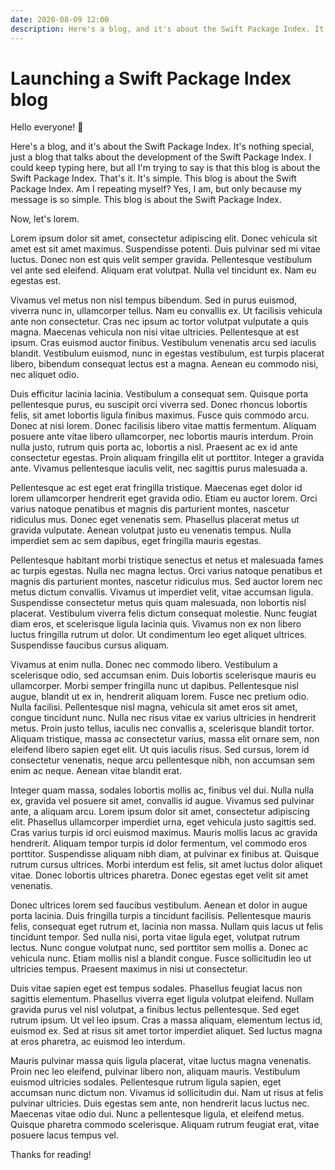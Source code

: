 ```yaml
---
date: 2020-08-09 12:00
description: Here's a blog, and it's about the Swift Package Index. It's nothing special, just a blog that talks about the development of the Swift Package Index. I could keep typing here, but all I'm trying to say is that this blog is about the Swift Package Index. That's it. It's simple. This blog is about the Swift Package Index. Am I repeating myself? Yes, I am, but only because my message is so simple. This blog is about the Swift Package Index.
---
```


# Launching a Swift Package Index blog

Hello everyone! 👋

Here's a blog, and it's about the Swift Package Index. It's nothing special, just a blog that talks about the development of the Swift Package Index. I could keep typing here, but all I'm trying to say is that this blog is about the Swift Package Index. That's it. It's simple. This blog is about the Swift Package Index. Am I repeating myself? Yes, I am, but only because my message is so simple. This blog is about the Swift Package Index.

Now, let's lorem.

Lorem ipsum dolor sit amet, consectetur adipiscing elit. Donec vehicula sit amet est sit amet maximus. Suspendisse potenti. Duis pulvinar sed mi vitae luctus. Donec non est quis velit semper gravida. Pellentesque vestibulum vel ante sed eleifend. Aliquam erat volutpat. Nulla vel tincidunt ex. Nam eu egestas est.

Vivamus vel metus non nisl tempus bibendum. Sed in purus euismod, viverra nunc in, ullamcorper tellus. Nam eu convallis ex. Ut facilisis vehicula ante non consectetur. Cras nec ipsum ac tortor volutpat vulputate a quis magna. Maecenas vehicula non nisi vitae ultricies. Pellentesque at est ipsum. Cras euismod auctor finibus. Vestibulum venenatis arcu sed iaculis blandit. Vestibulum euismod, nunc in egestas vestibulum, est turpis placerat libero, bibendum consequat lectus est a magna. Aenean eu commodo nisi, nec aliquet odio.

Duis efficitur lacinia lacinia. Vestibulum a consequat sem. Quisque porta pellentesque purus, eu suscipit orci viverra sed. Donec rhoncus lobortis felis, sit amet lobortis ligula finibus maximus. Fusce quis commodo arcu. Donec at nisi lorem. Donec facilisis libero vitae mattis fermentum. Aliquam posuere ante vitae libero ullamcorper, nec lobortis mauris interdum. Proin nulla justo, rutrum quis porta ac, lobortis a nisl. Praesent ac ex id ante consectetur egestas. Proin aliquam fringilla elit ut porttitor. Integer a gravida ante. Vivamus pellentesque iaculis velit, nec sagittis purus malesuada a.

Pellentesque ac est eget erat fringilla tristique. Maecenas eget dolor id lorem ullamcorper hendrerit eget gravida odio. Etiam eu auctor lorem. Orci varius natoque penatibus et magnis dis parturient montes, nascetur ridiculus mus. Donec eget venenatis sem. Phasellus placerat metus ut gravida vulputate. Aenean volutpat justo eu venenatis tempus. Nulla imperdiet sem ac sem dapibus, eget fringilla mauris egestas.

Pellentesque habitant morbi tristique senectus et netus et malesuada fames ac turpis egestas. Nulla nec magna lectus. Orci varius natoque penatibus et magnis dis parturient montes, nascetur ridiculus mus. Sed auctor lorem nec metus dictum convallis. Vivamus ut imperdiet velit, vitae accumsan ligula. Suspendisse consectetur metus quis quam malesuada, non lobortis nisl placerat. Vestibulum viverra felis dictum consequat molestie. Nunc feugiat diam eros, et scelerisque ligula lacinia quis. Vivamus non ex non libero luctus fringilla rutrum ut dolor. Ut condimentum leo eget aliquet ultrices. Suspendisse faucibus cursus aliquam.

Vivamus at enim nulla. Donec nec commodo libero. Vestibulum a scelerisque odio, sed accumsan enim. Duis lobortis scelerisque mauris eu ullamcorper. Morbi semper fringilla nunc ut dapibus. Pellentesque nisl augue, blandit ut ex in, hendrerit aliquam lorem. Fusce nec pretium odio. Nulla facilisi. Pellentesque nisl magna, vehicula sit amet eros sit amet, congue tincidunt nunc. Nulla nec risus vitae ex varius ultricies in hendrerit metus. Proin justo tellus, iaculis nec convallis a, scelerisque blandit tortor. Aliquam tristique, massa ac consectetur varius, massa elit ornare sem, non eleifend libero sapien eget elit. Ut quis iaculis risus. Sed cursus, lorem id consectetur venenatis, neque arcu pellentesque nibh, non accumsan sem enim ac neque. Aenean vitae blandit erat.

Integer quam massa, sodales lobortis mollis ac, finibus vel dui. Nulla nulla ex, gravida vel posuere sit amet, convallis id augue. Vivamus sed pulvinar ante, a aliquam arcu. Lorem ipsum dolor sit amet, consectetur adipiscing elit. Phasellus ullamcorper imperdiet urna, eget vehicula justo sagittis sed. Cras varius turpis id orci euismod maximus. Mauris mollis lacus ac gravida hendrerit. Aliquam tempor turpis id dolor fermentum, vel commodo eros porttitor. Suspendisse aliquam nibh diam, at pulvinar ex finibus at. Quisque rutrum cursus ultrices. Morbi interdum est felis, sit amet luctus dolor aliquet vitae. Donec lobortis ultrices pharetra. Donec egestas eget velit sit amet venenatis.

Donec ultrices lorem sed faucibus vestibulum. Aenean et dolor in augue porta lacinia. Duis fringilla turpis a tincidunt facilisis. Pellentesque mauris felis, consequat eget rutrum et, lacinia non massa. Nullam quis lacus ut felis tincidunt tempor. Sed nulla nisi, porta vitae ligula eget, volutpat rutrum lectus. Nunc congue volutpat nunc, sed porttitor sem mollis a. Donec ac vehicula nunc. Etiam mollis nisl a blandit congue. Fusce sollicitudin leo ut ultricies tempus. Praesent maximus in nisi ut consectetur.

Duis vitae sapien eget est tempus sodales. Phasellus feugiat lacus non sagittis elementum. Phasellus viverra eget ligula volutpat eleifend. Nullam gravida purus vel nisl volutpat, a finibus lectus pellentesque. Sed eget rutrum ipsum. Ut vel leo ipsum. Cras a massa aliquam, elementum lectus id, euismod ex. Sed at risus sit amet tortor imperdiet aliquet. Sed luctus magna at eros pharetra, ac euismod leo interdum.

Mauris pulvinar massa quis ligula placerat, vitae luctus magna venenatis. Proin nec leo eleifend, pulvinar libero non, aliquam mauris. Vestibulum euismod ultricies sodales. Pellentesque rutrum ligula sapien, eget accumsan nunc dictum non. Vivamus id sollicitudin dui. Nam ut risus at felis pulvinar ultricies. Duis egestas sem ante, non hendrerit lacus luctus nec. Maecenas vitae odio dui. Nunc a pellentesque ligula, et eleifend metus. Quisque pharetra commodo scelerisque. Aliquam rutrum feugiat erat, vitae posuere lacus tempus vel.

Thanks for reading!
